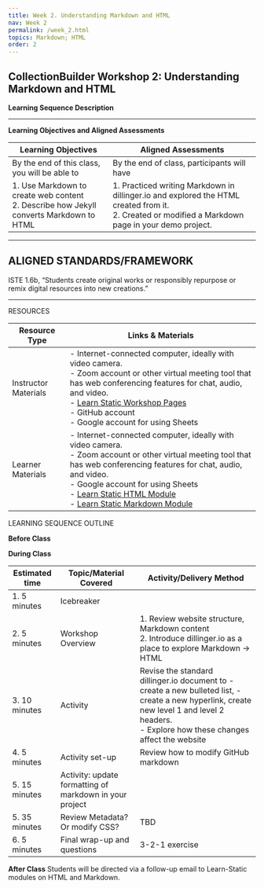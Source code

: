 ```yaml
---
title: Week 2. Understanding Markdown and HTML
nav: Week 2
permalink: /week_2.html
topics: Markdown; HTML
order: 2
---
```


## CollectionBuilder Workshop 2: Understanding Markdown and HTML

**Learning Sequence Description**


----------

**Learning Objectives and Aligned Assessments**

| Learning Objectives | Aligned Assessments |
| ------------------- | -------------------- |
| By the end of this class, you will be able to | By the end of class, participants will have |
|1. Use Markdown to create web content <br>2. Describe how Jekyll converts Markdown to HTML  | 1. Practiced writing Markdown in dillinger.io and explored the HTML created from it. <br>2. Created or modified a Markdown page in your demo project. |

----------
## ALIGNED STANDARDS/FRAMEWORK

ISTE 1.6b, “Students create original works or responsibly repurpose or remix digital resources into new creations.”

----------
RESOURCES

| Resource Type  | Links & Materials   |
| ---------------------- | ----------------- |
| Instructor Materials   | -  Internet-connected computer, ideally with video camera. <br>- Zoom account or other virtual meeting tool that has web conferencing features for chat, audio, and video.  <br>- [Learn Static Workshop Pages](https://learn-static.github.io/collectionbuilder-workshop/) <br>- GitHub account <br>- Google account for using Sheets|
| Learner Materials   | - Internet-connected computer, ideally with video camera. <br>- Zoom account or other virtual meeting tool that has web conferencing features for chat, audio, and video. <br>- Google account for using Sheets<br>- [Learn Static HTML Module](https://github.com/learn-static/foundations-1-html) <br>- [Learn Static Markdown Module](https://github.com/learn-static/foundations-2-markdown)|

LEARNING SEQUENCE OUTLINE

**Before Class**


**During Class**

| Estimated time | Topic/Material Covered | Activity/Delivery Method |
| -------------- | --------------- | ----------- |
| 1. 5 minutes   | Icebreaker   |         |
| 2. 5 minutes   | Workshop Overview | 1. Review website structure, Markdown content <br>2. Introduce dillinger.io as a place to explore Markdown -> HTML  |
| 3. 10 minutes  | Activity | Revise the standard dillinger.io document to - create a new bulleted list, - create a new hyperlink, create new level 1 and level 2 headers. <br>- Explore how these changes affect the website |
| 4. 5 minutes | Activity set-up  | Review how to modify GitHub markdown |
| 5. 15 minutes  | Activity: update formatting of markdown in your project |  |
| 5. 35 minutes  | Review Metadata? Or modify CSS? | TBD  |
| 6. 5 minutes   | Final wrap-up and questions    | 3-2-1 exercise |

**After Class**
Students will be directed via a follow-up email to Learn-Static modules on HTML and Markdown.
